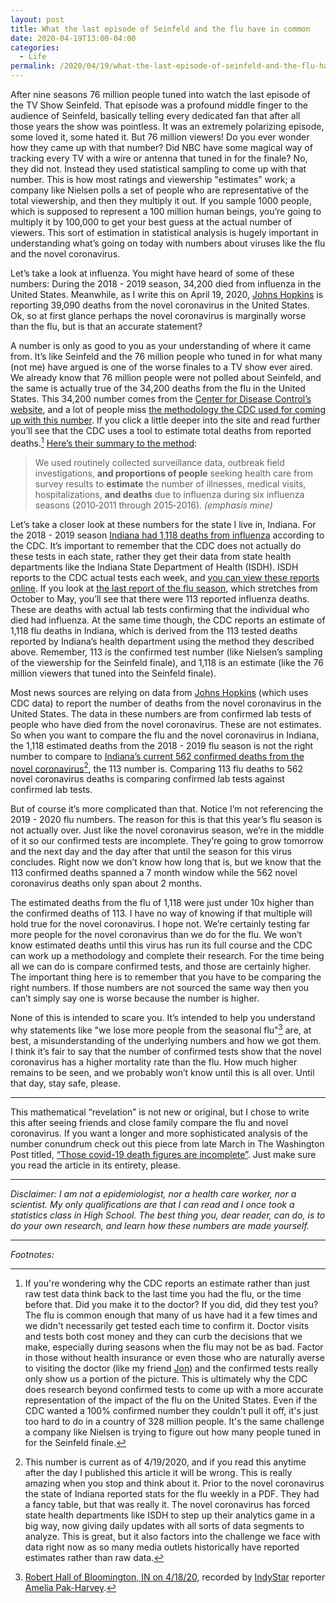 ```yaml
---
layout: post
title: What the last episode of Seinfeld and the flu have in common
date: 2020-04-19T13:00-04:00
categories:
  - Life
permalink: /2020/04/19/what-the-last-episode-of-seinfeld-and-the-flu-have-in-common/
---
```


After nine seasons 76 million people tuned into watch the last episode of the TV Show Seinfeld. That episode was a profound middle finger to the audience of Seinfeld, basically telling every dedicated fan that after all those years the show was pointless. It was an extremely polarizing episode, some loved it, some hated it. But 76 million viewers! Do you ever wonder how they came up with that number? Did NBC have some magical way of tracking every TV with a wire or antenna that tuned in for the finale? No, they did not. Instead they used statistical sampling to come up with that number. This is how most ratings and viewership "estimates" work; a company like Nielsen polls a set of people who are representative of the total viewership, and then they multiply it out. If you sample 1000 people, which is supposed to represent a 100 million human beings, you’re going to multiply it by 100,000 to get your best guess at the actual number of viewers. This sort of estimation in statistical analysis is hugely important in understanding what’s going on today with numbers about viruses like the flu and the novel coronavirus.

<!-- excerpt -->

Let’s take a look at influenza. You might have heard of some of these numbers: During the 2018 - 2019 season, 34,200 died from influenza in the United States. Meanwhile, as I write this on April 19, 2020, [Johns Hopkins](https://coronavirus.jhu.edu/map.html) is reporting 39,090 deaths from the novel coronavirus in the United States. Ok, so at first glance perhaps the novel coronavirus is marginally worse than the flu, but is that an accurate statement?

A number is only as good to you as your understanding of where it came from. It’s like Seinfeld and the 76 million people who tuned in for what many (not me) have argued is one of the worse finales to a TV show ever aired. We already know that 76 million people were not polled about Seinfeld, and the same is actually true of the 34,200 deaths from the flu in the United States. This 34,200 number comes from the [Center for Disease Control’s website](https://www.cdc.gov/flu/about/burden/2018-2019.html), and a lot of people miss [the methodology the CDC used for coming up with this number](https://www.cdc.gov/flu/about/burden/how-cdc-estimates.htm). If you click a little deeper into the site and read further you’ll see that the CDC uses a tool to estimate total deaths from reported deaths.[^1] [Here’s their summary to the method](https://onlinelibrary.wiley.com/doi/full/10.1111/irv.12486):

> We used routinely collected surveillance data, outbreak field investigations, **and proportions of people** seeking health care from survey results to **estimate** the number of illnesses, medical visits, hospitalizations, **and deaths** due to influenza during six influenza seasons (2010‐2011 through 2015‐2016). _(emphasis mine)_

Let’s take a closer look at these numbers for the state I live in, Indiana.  For the 2018 - 2019 season [Indiana had 1,118 deaths from influenza](https://www.cdc.gov/nchs/pressroom/sosmap/flu_pneumonia_mortality/flu_pneumonia.htm) according to the CDC. It’s important to remember that the CDC does not actually do these tests in each state, rather they get their data from state health departments like the Indiana State Department of Health (ISDH). ISDH reports to the CDC actual tests each week, and [you can view these reports online](https://www.in.gov/isdh/22104.htm). If you look at [the last report of the flu season](https://www.in.gov/isdh/files/Weekly%20Influenza%20Report-Week%2020-2018-2019.pdf), which stretches from October to May, you’ll see that there were 113 reported influenza deaths. These are deaths with actual lab tests confirming that the individual who died had influenza. At the same time though, the CDC reports an estimate of 1,118 flu deaths in Indiana, which is derived from the 113 tested deaths reported by Indiana’s health department using the method they described above. Remember, 113 is the confirmed test number (like Nielsen’s sampling of the viewership for the Seinfeld finale), and 1,118 is an estimate (like the 76 million viewers that tuned into the Seinfeld finale).

Most news sources are relying on data from [Johns Hopkins](https://coronavirus.jhu.edu/map.html) (which uses CDC data) to report the number of deaths from the novel coronavirus in the United States. The data in these numbers are from confirmed lab tests of people who have died from the novel coronavirus. These are not estimates. So when you want to compare the flu and the novel coronavirus in Indiana, the 1,118 estimated deaths from the 2018 - 2019 flu season is not the right number to compare to [Indiana’s current 562 confirmed deaths from the novel coronavirus](https://www.in.gov/coronavirus/)[^2], the 113 number is. Comparing 113 flu deaths to 562 novel coronavirus deaths is comparing confirmed lab tests against confirmed lab tests.

But of course it’s more complicated than that. Notice I’m not referencing the 2019 - 2020 flu numbers. The reason for this is that this year’s flu season is not actually over. Just like the novel coronavirus season, we’re in the middle of it so our confirmed tests are incomplete. They’re going to grow tomorrow and the next day and the day after that until the season for this virus concludes. Right now we don’t know how long that is, but we know that the 113 confirmed deaths spanned a 7 month window while the 562 novel coronavirus deaths only span about 2 months.

The estimated deaths from the flu of 1,118 were just under 10x higher than the confirmed deaths of 113. I have no way of knowing if that multiple will hold true for the novel coronavirus. I hope not. We’re certainly testing far more people for the novel coronavirus than we do for the flu. We won’t know estimated deaths until this virus has run its full course and the CDC can work up a methodology and complete their research. For the time being all we can do is compare confirmed tests, and those are certainly higher. The important thing here is to remember that you have to be comparing the right numbers. If those numbers are not sourced the same way then you can’t simply say one is worse because the number is higher.

None of this is intended to scare you. It’s intended to help you understand why statements like "we lose more people from the seasonal flu"[^3] are, at best, a misunderstanding of the underlying numbers and how we got them. I think it’s fair to say that the number of confirmed tests show that the novel coronavirus has a higher mortality rate than the flu. How much higher remains to be seen, and we probably won’t know until this is all over. Until that day, stay safe, please.

---

This mathematical “revelation” is not new or original, but I chose to write this after seeing friends and close family compare the flu and novel coronavirus. If you want a longer and more sophisticated analysis of the number conundrum check out this piece from late March in The Washington Post titled, [“Those covid-19 death figures are incomplete”](https://www.washingtonpost.com/politics/2020/03/27/those-covid-19-death-toll-figures-are-incomplete/). Just make sure you read the article in its entirety, please.

---

_Disclaimer: I am not a epidemiologist, nor a health care worker, nor a scientist. My only qualifications are that I can read and I once took a statistics class in High School. The best thing you, dear reader, can do, is to do your own research, and learn how these numbers are made yourself._

---

*Footnotes:*

[^1]: If you're wondering why the CDC reports an estimate rather than just raw test data think back to the last time you had the flu, or the time before that. Did you make it to the doctor? If you did, did they test you? The flu is common enough that many of us have had it a few times and we didn't necessarily get tested each time to confirm it. Doctor visits and tests both cost money and they can curb the decisions that we make, especially during seasons when the flu may not be as bad. Factor in those without health insurance or even those who are naturally averse to visiting the doctor (like my friend [Jon](http://jonkohlmeier.net)) and the confirmed tests really only show us a portion of the picture. This is ultimately why the CDC does research beyond confirmed tests to come up with a more accurate representation of the impact of the flu on the United States. Even if the CDC wanted a 100% confirmed number they couldn't pull it off, it's just too hard to do in a country of 328 million people. It's the same challenge a company like Nielsen is trying to figure out how many people tuned in for the Seinfeld finale.

[^2]: This number is current as of 4/19/2020, and if you read this anytime after the day I published this article it will be wrong. This is really amazing when you stop and think about it. Prior to the novel coronavirus the state of Indiana reported stats for the flu weekly in a PDF. They had a fancy table, but that was really it. The novel coronavirus has forced state health departments like ISDH to step up their analytics game in a big way, now giving daily updates with all sorts of data segments to analyze. This is great, but it also factors into the challenge we face with data right now as so many media outlets historically have reported estimates rather than raw data.

[^3]: [Robert Hall of Bloomington, IN on 4/18/20](https://twitter.com/AmeliaPakHarvey/status/1251627911108575233), recorded by [IndyStar](https://www.indystar.com) reporter [Amelia Pak-Harvey](https://twitter.com/AmeliaPakHarvey).
